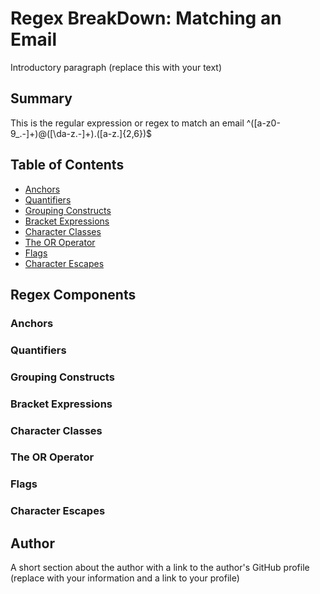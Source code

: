 # Regex BreakDown: Matching an Email

Introductory paragraph (replace this with your text)

## Summary

This is the regular expression or regex to match an email 
^([a-z0-9_\.-]+)@([\da-z\.-]+)\.([a-z\.]{2,6})$


## Table of Contents

- [Anchors](#anchors)
- [Quantifiers](#quantifiers)
- [Grouping Constructs](#grouping-constructs)
- [Bracket Expressions](#bracket-expressions)
- [Character Classes](#character-classes)
- [The OR Operator](#the-or-operator)
- [Flags](#flags)
- [Character Escapes](#character-escapes)

## Regex Components

### Anchors

### Quantifiers

### Grouping Constructs

### Bracket Expressions

### Character Classes

### The OR Operator

### Flags

### Character Escapes

## Author

A short section about the author with a link to the author's GitHub profile (replace with your information and a link to your profile)
